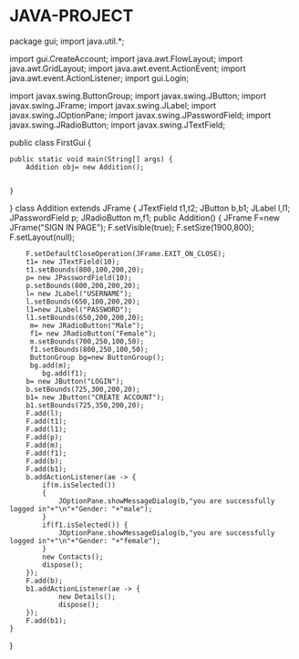 # JAVA-PROJECT
package gui;
import java.util.*;




import gui.CreateAccount;
import java.awt.FlowLayout;
import java.awt.GridLayout;
import java.awt.event.ActionEvent;
import java.awt.event.ActionListener;
import gui.Login;

import javax.swing.ButtonGroup;
import javax.swing.JButton;
import javax.swing.JFrame;
import javax.swing.JLabel;
import javax.swing.JOptionPane;
import javax.swing.JPasswordField;
import javax.swing.JRadioButton;
import javax.swing.JTextField;

public class FirstGui {

	public static void main(String[] args) {
		Addition obj= new Addition();
		

	}

}
class Addition extends JFrame 
{
	JTextField t1,t2;
	JButton b,b1;
	JLabel l,l1;
	JPasswordField p;
	JRadioButton m,f1;
	public Addition()
	{
		JFrame F=new JFrame("SIGN IN PAGE");
		F.setVisible(true);
		F.setSize(1900,800);
		F.setLayout(null);
		
		F.setDefaultCloseOperation(JFrame.EXIT_ON_CLOSE);
		t1= new JTextField(10);
		t1.setBounds(800,100,200,20);
		p= new JPasswordField(10);
		p.setBounds(800,200,200,20);
		l= new JLabel("USERNAME");
		l.setBounds(650,100,200,20);
		l1=new JLabel("PASSWORD");
		l1.setBounds(650,200,200,20);
		 m= new JRadioButton("Male");
		 f1= new JRadioButton("Female");
		 m.setBounds(700,250,100,50);
		 f1.setBounds(800,250,100,50);
		 ButtonGroup bg=new ButtonGroup(); 
		 bg.add(m);
			bg.add(f1);
		b= new JButton("LOGIN");
		b.setBounds(725,300,200,20);
		b1= new JButton("CREATE ACCOUNT");
		b1.setBounds(725,350,200,20);
		F.add(l);
		F.add(t1);
		F.add(l1);
		F.add(p);
		F.add(m);
		F.add(f1);
		F.add(b);
		F.add(b1);		
		b.addActionListener(ae -> {
			if(m.isSelected())
			{
				JOptionPane.showMessageDialog(b,"you are successfully logged in"+"\n"+"Gender: "+"male");
			}
			if(f1.isSelected()) {
				JOptionPane.showMessageDialog(b,"you are successfully logged in"+"\n"+"Gender: "+"female");
			}
			new Contacts();
			dispose();
		});
		F.add(b);
		b1.addActionListener(ae -> {
			    new Details();
			    dispose();
		});
		F.add(b1);
	}
	
}

